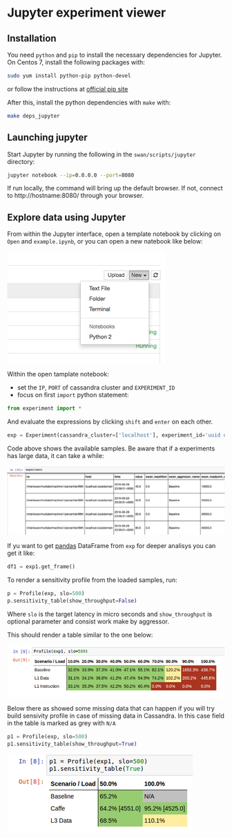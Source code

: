 # Jupyter experiment viewer

## Installation

You need `python` and `pip` to install the necessary dependencies for Jupyter.
On Centos 7, install the following packages with:

```sh
sudo yum install python-pip python-devel
```
or follow the instructions at [official pip site](https://pip.pypa.io/en/stable/installing/#installing-with-get-pip-py)

After this, install the python dependencies with `make` with:

```sh
make deps_jupyter
```

## Launching jupyter

Start Jupyter by running the following in the `swan/scripts/jupyter` directory:

```sh
jupyter notebook --ip=0.0.0.0 --port=8080
```

If run locally, the command will bring up the default browser.
If not, connect to http://hostname:8080/ through your browser.

## Explore data using Jupyter

From within the Jupyter interface, open a template notebook by clicking on `Open` and `example.ipynb`, or you can open a new natebook like below:

![experiment](docs/new_notebook.png)

Within the open tamplate notebook:
- set the `IP`, `PORT` of cassandra cluster and `EXPERIMENT_ID`
- focus on first `import` python statement:

```python
from experiment import *
```

And evaluate the expressions by clicking `shift` and `enter` on each other.
```python
exp = Experiment(cassandra_cluster=['localhost'], experiment_id='uuid of experiment', port=9042)
```

Code above shows the available samples. Be aware that if a experiments has large data, it can take a while:

![sample list](docs/sample_list.png) 

If yu want to get [pandas](http://pandas.pydata.org/) DataFrame from `exp` for deeper analisys you can get it like: 
```python
df1 = exp1.get_frame()
```
To render a sensitivity profile from the loaded samples, run:
```python
p = Profile(exp, slo=500)
p.sensitivity_table(show_throughput=False)
```

Where `slo` is the target latency in micro seconds and `show_throughput` is optional parameter and consist work make by aggressor.

This should render a table similar to the one below:

![sensitivity profile](docs/sensitivity_profile.png)

Below there as showed some missing data that can happen if you will try build sensivity profile in case of missing data in Cassandra.
In this case field in the table is marked as grey with `N/A`

```python
p1 = Profile(exp, slo=500)
p1.sensitivity_table(show_throughput=True)
```
![sensitivity profile](docs/sensitivity_profile_failed.png)